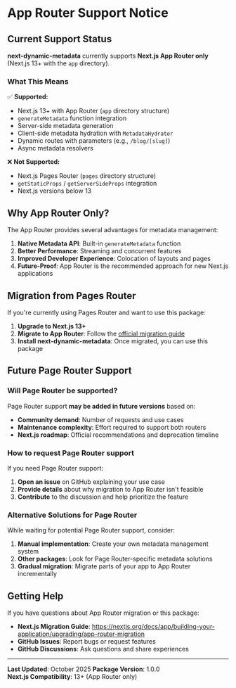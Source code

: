 # App Router Support Notice

## Current Support Status

**next-dynamic-metadata** currently supports **Next.js App Router only** (Next.js 13+ with the `app` directory).

### What This Means

✅ **Supported:**
- Next.js 13+ with App Router (`app` directory structure)
- `generateMetadata` function integration
- Server-side metadata generation
- Client-side metadata hydration with `MetadataHydrator`
- Dynamic routes with parameters (e.g., `/blog/[slug]`)
- Async metadata resolvers

❌ **Not Supported:**
- Next.js Pages Router (`pages` directory structure)
- `getStaticProps` / `getServerSideProps` integration
- Next.js versions below 13

## Why App Router Only?

The App Router provides several advantages for metadata management:

1. **Native Metadata API**: Built-in `generateMetadata` function
2. **Better Performance**: Streaming and concurrent features
3. **Improved Developer Experience**: Colocation of layouts and pages
4. **Future-Proof**: App Router is the recommended approach for new Next.js applications

## Migration from Pages Router

If you're currently using Pages Router and want to use this package:

1. **Upgrade to Next.js 13+**
2. **Migrate to App Router**: Follow the [official migration guide](https://nextjs.org/docs/app/building-your-application/upgrading/app-router-migration)
3. **Install next-dynamic-metadata**: Once migrated, you can use this package

## Future Page Router Support

### Will Page Router be supported?

Page Router support **may be added in future versions** based on:

- **Community demand**: Number of requests and use cases
- **Maintenance complexity**: Effort required to support both routers
- **Next.js roadmap**: Official recommendations and deprecation timeline

### How to request Page Router support

If you need Page Router support:

1. **Open an issue** on GitHub explaining your use case
2. **Provide details** about why migration to App Router isn't feasible
3. **Contribute** to the discussion and help prioritize the feature

### Alternative Solutions for Page Router

While waiting for potential Page Router support, consider:

1. **Manual implementation**: Create your own metadata management system
2. **Other packages**: Look for Page Router-specific metadata solutions
3. **Gradual migration**: Migrate parts of your app to App Router incrementally

## Getting Help

If you have questions about App Router migration or this package:

- **Next.js Migration Guide**: https://nextjs.org/docs/app/building-your-application/upgrading/app-router-migration
- **GitHub Issues**: Report bugs or request features
- **GitHub Discussions**: Ask questions and share experiences

---

**Last Updated**: October 2025
**Package Version**: 1.0.0  
**Next.js Compatibility**: 13+ (App Router only)
